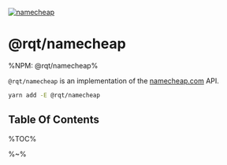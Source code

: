[![namecheap](https://raw.githubusercontent.com/rqt/namecheap/HEAD/images/nc.gif)](https://affiliate.namecheap.com/?affId=70782)

# @rqt/namecheap

%NPM: @rqt/namecheap%

`@rqt/namecheap` is an implementation of the [namecheap.com](https://affiliate.namecheap.com/?affId=70782) API.

```sh
yarn add -E @rqt/namecheap
```

## Table Of Contents

%TOC%

%~%